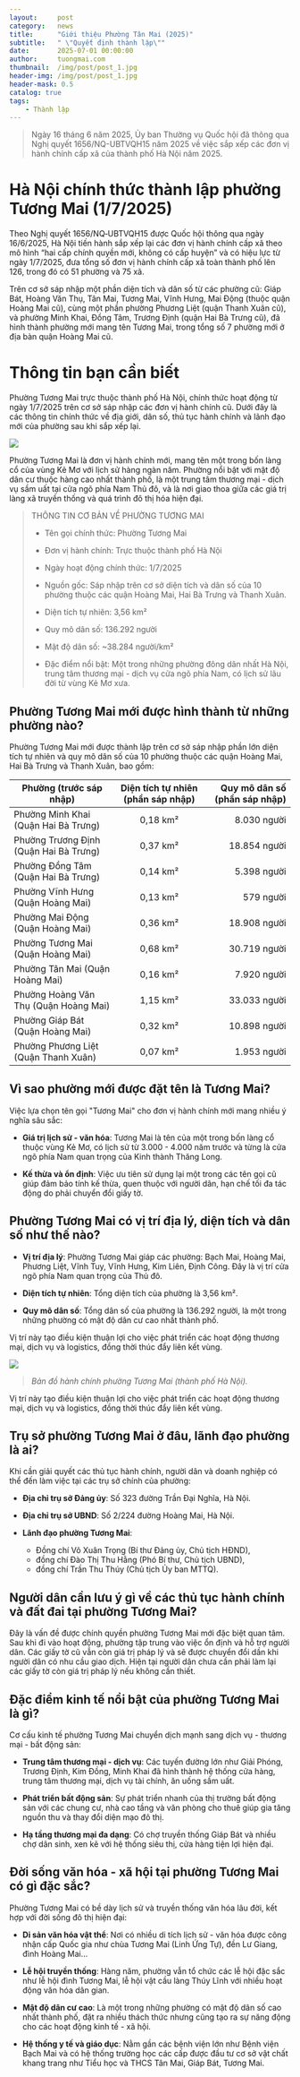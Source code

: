 ```yaml
---
layout:     post
category:   news
title:      "Giới thiệu Phường Tân Mai (2025)"
subtitle:   " \"Quyết định thành lập\""
date:       2025-07-01 00:00:00
author:     tuongmai.com
thumbnail:  /img/post/post_1.jpg
header-img: /img/post/post_1.jpg
header-mask: 0.5
catalog: true
tags:
    - Thành lập
---
```


> Ngày 16 tháng 6 năm 2025, Ủy ban Thường vụ Quốc hội đã thông qua Nghị quyết 1656/NQ-UBTVQH15 năm 2025 về việc sắp xếp các đơn vị hành chính cấp xã của thành phố Hà Nội năm 2025.

# Hà Nội chính thức thành lập phường Tương Mai (1/7/2025)

Theo Nghị quyết 1656/NQ‑UBTVQH15 được Quốc hội thông qua ngày 16/6/2025, Hà Nội tiến hành sắp xếp lại các đơn vị hành chính cấp xã theo mô hình “hai cấp chính quyền mới, không có cấp huyện” và có hiệu lực từ ngày 1/7/2025, đưa tổng số đơn vị hành chính cấp xã toàn thành phố lên 126, trong đó có 51 phường và 75 xã.

Trên cơ sở sáp nhập một phần diện tích và dân số từ các phường cũ: Giáp Bát, Hoàng Văn Thụ, Tân Mai, Tương Mai, Vĩnh Hưng, Mai Động (thuộc quận Hoàng Mai cũ), cùng một phần phường Phương Liệt (quận Thanh Xuân cũ), và phường Minh Khai, Đồng Tâm, Trương Định (quận Hai Bà Trưng cũ), đã hình thành phường mới mang tên Tương Mai, trong tổng số 7 phường mới ở địa bàn quận Hoàng Mai cũ.

# Thông tin bạn cần biết

Phường Tương Mai trực thuộc thành phố Hà Nội, chính thức hoạt động từ ngày 1/7/2025 trên cơ sở sáp nhập các đơn vị hành chính cũ. Dưới đây là các thông tin chính thức về địa giới, dân số, thủ tục hành chính và lãnh đạo mới của phường sau khi sắp xếp lại.

![](https://hnstorage.tek4tv.vn/2025/7/4/18/874679982_ban-sao-cua-126-xa-phuong---hanoionline-2.png)

Phường Tương Mai là đơn vị hành chính mới, mang tên một trong bốn làng cổ của vùng Kẻ Mơ với lịch sử hàng ngàn năm. Phường nổi bật với mật độ dân cư thuộc hàng cao nhất thành phố, là một trung tâm thương mại - dịch vụ sầm uất tại cửa ngõ phía Nam Thủ đô, và là nơi giao thoa giữa các giá trị làng xã truyền thống và quá trình đô thị hóa hiện đại.

> 
> THÔNG TIN CƠ BẢN VỀ PHƯỜNG TƯƠNG MAI 
>
> * Tên gọi chính thức: Phường Tương Mai
>
> * Đơn vị hành chính: Trực thuộc thành phố Hà Nội
> 
> * Ngày hoạt động chính thức: 1/7/2025
> 
> * Nguồn gốc: Sáp nhập trên cơ sở diện tích và dân số của 10 phường thuộc các quận Hoàng Mai, Hai Bà Trưng và Thanh Xuân.
> 
> * Diện tích tự nhiên: 3,56 km²
> 
> * Quy mô dân số: 136.292 người
> 
> * Mật độ dân số: ~38.284 người/km²
> 
> * Đặc điểm nổi bật: Một trong những phường đông dân nhất Hà Nội, trung tâm thương mại - dịch vụ cửa ngõ phía Nam, có lịch sử lâu đời từ vùng Kẻ Mơ xưa.
> 

## Phường Tương Mai mới được hình thành từ những phường nào?

Phường Tương Mai mới được thành lập trên cơ sở sáp nhập phần lớn diện tích tự nhiên và quy mô dân số của 10 phường thuộc các quận Hoàng Mai, Hai Bà Trưng và Thanh Xuân, bao gồm:

| Phường (trước sáp nhập)                | Diện tích tự nhiên (phần sáp nhập) | Quy mô dân số (phần sáp nhập) |
| -------------------------------------- |:----------------------------------:| -----------------------------:|
| Phường Minh Khai (Quận Hai Bà Trưng)   | 0,18 km²                           | 8.030 người                   |
| Phường Trương Định (Quận Hai Bà Trưng) | 0,37 km²                           | 18.854 người                  |
| Phường Đồng Tâm (Quận Hai Bà Trưng)    | 0,14 km²                           | 5.398 người                   |
| Phường Vĩnh Hưng (Quận Hoàng Mai)      | 0,13 km²                           | 579 người                     |
| Phường Mai Động (Quận Hoàng Mai)       | 0,36 km²                           | 18.908 người                  |
| Phường Tương Mai (Quận Hoàng Mai)      | 0,68 km²                           | 30.719 người                  |
| Phường Tân Mai (Quận Hoàng Mai)        | 0,16 km²                           | 7.920 người                   |
| Phường Hoàng Văn Thụ (Quận Hoàng Mai)  | 1,15 km²                           | 33.033 người                  |
| Phường Giáp Bát (Quận Hoàng Mai)       | 0,32 km²                           | 10.898 người                  |
| Phường Phương Liệt (Quận Thanh Xuân)   | 0,07 km²                           | 1.953 người                   |

## Vì sao phường mới được đặt tên là Tương Mai?

Việc lựa chọn tên gọi "Tương Mai" cho đơn vị hành chính mới mang nhiều ý nghĩa sâu sắc:

* **Giá trị lịch sử - văn hóa**: Tương Mai là tên của một trong bốn làng cổ thuộc vùng Kẻ Mơ, có lịch sử từ 3.000 - 4.000 năm trước và từng là cửa ngõ phía Nam quan trọng của Kinh thành Thăng Long.

* **Kế thừa và ổn định**: Việc ưu tiên sử dụng lại một trong các tên gọi cũ giúp đảm bảo tính kế thừa, quen thuộc với người dân, hạn chế tối đa tác động do phải chuyển đổi giấy tờ.

## Phường Tương Mai có vị trí địa lý, diện tích và dân số như thế nào?

* **Vị trí địa lý**: Phường Tương Mai giáp các phường: Bạch Mai, Hoàng Mai, Phương Liệt, Vĩnh Tuy, Vĩnh Hưng, Kim Liên, Định Công. Đây là vị trí cửa ngõ phía Nam quan trọng của Thủ đô.

* **Diện tích tự nhiên**: Tổng diện tích của phường là 3,56 km².

* **Quy mô dân số**: Tổng dân số của phường là 136.292 người, là một trong những phường có mật độ dân cư cao nhất thành phố.

Vị trí này tạo điều kiện thuận lợi cho việc phát triển các hoạt động thương mại, dịch vụ và logistics, đồng thời thúc đẩy liên kết vùng.

![](https://cloudcdnvod.tek4tv.vn///2025/7/4/18/487575398_ban-do-phuong-tuong-mai.png)

> *Bản đồ hành chính phường Tương Mai (thành phố Hà Nội).*

Vị trí này tạo điều kiện thuận lợi cho việc phát triển các hoạt động thương mại, dịch vụ và logistics, đồng thời thúc đẩy liên kết vùng.

## Trụ sở phường Tương Mai ở đâu, lãnh đạo phường là ai?

Khi cần giải quyết các thủ tục hành chính, người dân và doanh nghiệp có thể đến làm việc tại các trụ sở chính của phường:

* **Địa chỉ trụ sở Đảng ủy**: Số 323 đường Trần Đại Nghĩa, Hà Nội.

* **Địa chỉ trụ sở UBND**: Số 2/224 đường Hoàng Mai, Hà Nội.

* **Lãnh đạo phường Tương Mai**: 
    - Đồng chí Võ Xuân Trọng (Bí thư Đảng ủy, Chủ tịch HĐND), 
    - đồng chí Đào Thị Thu Hằng (Phó Bí thư, Chủ tịch UBND), 
    - đồng chí Trần Thu Thúy (Chủ tịch Ủy ban MTTQ).

## Người dân cần lưu ý gì về các thủ tục hành chính và đất đai tại phường Tương Mai?

Đây là vấn đề được chính quyền phường Tương Mai mới đặc biệt quan tâm. Sau khi đi vào hoạt động, phường tập trung vào việc ổn định và hỗ trợ người dân. Các giấy tờ cũ vẫn còn giá trị pháp lý và sẽ được chuyển đổi dần khi người dân có nhu cầu giao dịch. Hiện tại người dân chưa cần phải làm lại các giấy tờ còn giá trị pháp lý nếu không cần thiết.

## Đặc điểm kinh tế nổi bật của phường Tương Mai là gì?

Cơ cấu kinh tế phường Tương Mai chuyển dịch mạnh sang dịch vụ - thương mại - bất động sản:

* **Trung tâm thương mại - dịch vụ**: Các tuyến đường lớn như Giải Phóng, Trương Định, Kim Đồng, Minh Khai đã hình thành hệ thống cửa hàng, trung tâm thương mại, dịch vụ tài chính, ăn uống sầm uất.

* **Phát triển bất động sản**: Sự phát triển nhanh của thị trường bất động sản với các chung cư, nhà cao tầng và văn phòng cho thuê giúp gia tăng nguồn thu và thay đổi diện mạo đô thị.

* **Hạ tầng thương mại đa dạng**: Có chợ truyền thống Giáp Bát và nhiều chợ dân sinh, xen kẽ với hệ thống siêu thị, cửa hàng tiện lợi hiện đại.

## Đời sống văn hóa - xã hội tại phường Tương Mai có gì đặc sắc?

Phường Tương Mai có bề dày lịch sử và truyền thống văn hóa lâu đời, kết hợp với đời sống đô thị hiện đại:

* **Di sản văn hóa vật thể**: Nơi có nhiều di tích lịch sử - văn hóa được công nhận cấp Quốc gia như chùa Tương Mai (Linh Ứng Tự), đền Lư Giang, đình Hoàng Mai...

* **Lễ hội truyền thống**: Hàng năm, phường vẫn tổ chức các lễ hội đặc sắc như lễ hội đình Tương Mai, lễ hội vật cầu làng Thúy Lĩnh với nhiều hoạt động văn hóa dân gian.

* **Mật độ dân cư cao**: Là một trong những phường có mật độ dân số cao nhất thành phố, đặt ra nhiều thách thức nhưng cũng tạo ra sự năng động cho các hoạt động kinh tế - xã hội.

* **Hệ thống y tế và giáo dục**: Nằm gần các bệnh viện lớn như Bệnh viện Bạch Mai và có hệ thống trường học các cấp được đầu tư cơ sở vật chất khang trang như Tiểu học và THCS Tân Mai, Giáp Bát, Tương Mai.